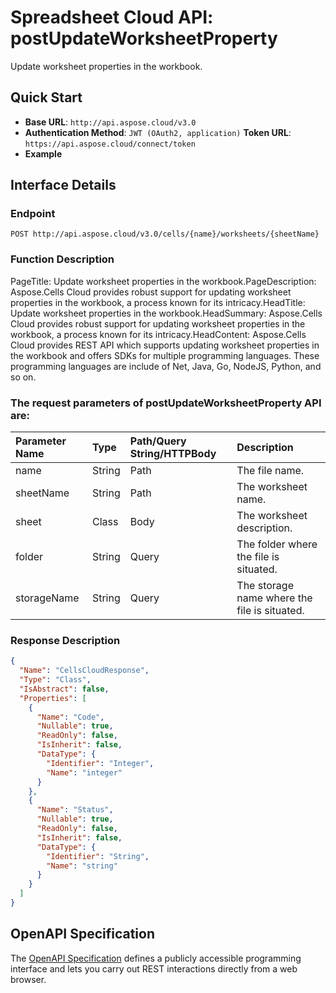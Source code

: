 
# **Spreadsheet Cloud API: postUpdateWorksheetProperty**

Update worksheet properties in the workbook. 


## **Quick Start**

- **Base URL**: `http://api.aspose.cloud/v3.0`
- **Authentication Method**: `JWT (OAuth2, application)`  **Token URL**: `https://api.aspose.cloud/connect/token`
- **Example** 

## **Interface Details**

### **Endpoint** 

```
POST http://api.aspose.cloud/v3.0/cells/{name}/worksheets/{sheetName}
```
### **Function Description**
PageTitle: Update worksheet properties in the workbook.PageDescription: Aspose.Cells Cloud provides robust support for updating worksheet properties in the workbook, a process known for its intricacy.HeadTitle: Update worksheet properties in the workbook.HeadSummary: Aspose.Cells Cloud provides robust support for updating worksheet properties in the workbook, a process known for its intricacy.HeadContent: Aspose.Cells Cloud provides REST API which supports updating worksheet properties in the workbook and offers SDKs for multiple programming languages. These programming languages are include of Net, Java, Go, NodeJS, Python, and so on.

### The request parameters of **postUpdateWorksheetProperty** API are: 

| Parameter Name | Type | Path/Query String/HTTPBody | Description | 
| :- | :- | :- |:- | 
|name|String|Path|The file name.|
|sheetName|String|Path|The worksheet name.|
|sheet|Class|Body|The worksheet description.|
|folder|String|Query|The folder where the file is situated.|
|storageName|String|Query|The storage name where the file is situated.|

### **Response Description**
```json
{
  "Name": "CellsCloudResponse",
  "Type": "Class",
  "IsAbstract": false,
  "Properties": [
    {
      "Name": "Code",
      "Nullable": true,
      "ReadOnly": false,
      "IsInherit": false,
      "DataType": {
        "Identifier": "Integer",
        "Name": "integer"
      }
    },
    {
      "Name": "Status",
      "Nullable": true,
      "ReadOnly": false,
      "IsInherit": false,
      "DataType": {
        "Identifier": "String",
        "Name": "string"
      }
    }
  ]
}
```


## OpenAPI Specification

The [OpenAPI Specification](https://reference.aspose.cloud/cells/#/WorksheetsController/PostUpdateWorksheetProperty) defines a publicly accessible programming interface and lets you carry out REST interactions directly from a web browser.
